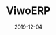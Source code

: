 ---
layout: post
title:  "ViwoERP"
date:   2019-12-04
excerpt: "Mobile application project of Viwo's ERP solution's "
project: true
tag:
- jekyll 
- ViwoErp
- Project
- Eyyup Alkış's Project
comments: true
---